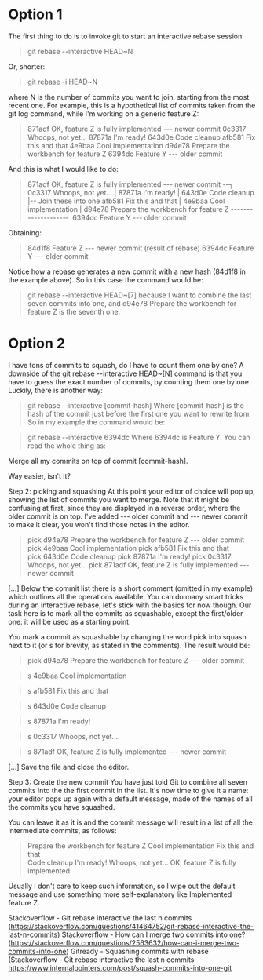# Option 1
The first thing to do is to invoke git to start an interactive rebase session:

>git rebase --interactive HEAD~N

Or, shorter:

>git rebase -i HEAD~N

where N is the number of commits you want to join, starting from the most recent one. For example, this is a hypothetical list of commits taken from the git log command, while I'm working on a generic feature Z:

>871adf OK, feature Z is fully implemented      --- newer commit
0c3317 Whoops, not yet...
87871a I'm ready!
643d0e Code cleanup
afb581 Fix this and that
4e9baa Cool implementation
d94e78 Prepare the workbench for feature Z
6394dc Feature Y                               --- older commit

And this is what I would like to do:

>871adf OK, feature Z is fully implemented      --- newer commit --┐
>0c3317 Whoops, not yet...                                         |
>87871a I'm ready!                                                 |
>643d0e Code cleanup                                               |-- Join these into one
>afb581 Fix this and that                                          |
>4e9baa Cool implementation                                        |
>d94e78 Prepare the workbench for feature Z     -------------------┘
>6394dc Feature Y                               --- older commit

Obtaining:
>84d1f8 Feature Z                               --- newer commit (result of rebase)
>6394dc Feature Y                               --- older commit

Notice how a rebase generates a new commit with a new hash (84d1f8 in the example above). So in this case the command would be:

> git rebase --interactive HEAD~[7]
because I want to combine the last seven commits into one, and d94e78 Prepare the workbench for feature Z is the seventh one.

# Option 2

I have tons of commits to squash, do I have to count them one by one?
A downside of the git rebase --interactive HEAD~[N] command is that you have to guess the exact number of commits, by counting them one by one. Luckily, there is another way:

>git rebase --interactive [commit-hash]
Where [commit-hash] is the hash of the commit just before the first one you want to rewrite from. So in my example the command would be:

>git rebase --interactive 6394dc
Where 6394dc is Feature Y. You can read the whole thing as:

Merge all my commits on top of commit [commit-hash].

Way easier, isn't it?

Step 2: picking and squashing
At this point your editor of choice will pop up, showing the list of commits you want to merge. Note that it might be confusing at first, since they are displayed in a reverse order, where the older commit is on top. I've added --- older commit and --- newer commit to make it clear, you won't find those notes in the editor.

>pick d94e78 Prepare the workbench for feature Z     --- older commit
pick 4e9baa Cool implementation 
pick afb581 Fix this and that  
pick 643d0e Code cleanup
pick 87871a I'm ready! 
pick 0c3317 Whoops, not yet... 
pick 871adf OK, feature Z is fully implemented      --- newer commit

[...]
Below the commit list there is a short comment (omitted in my example) which outlines all the operations available. You can do many smart tricks during an interactive rebase, let's stick with the basics for now though. Our task here is to mark all the commits as squashable, except the first/older one: it will be used as a starting point.

You mark a commit as squashable by changing the word pick into squash next to it (or s for brevity, as stated in the comments). The result would be:

>pick d94e78 Prepare the workbench for feature Z     --- older commit

>s 4e9baa Cool implementation 

>s afb581 Fix this and that  

>s 643d0e Code cleanup

>s 87871a I'm ready! 

>s 0c3317 Whoops, not yet... 

>s 871adf OK, feature Z is fully implemented      --- newer commit

[...]
Save the file and close the editor.

Step 3: Create the new commit
You have just told Git to combine all seven commits into the the first commit in the list. It's now time to give it a name: your editor pops up again with a default message, made of the names of all the commits you have squashed.

You can leave it as it is and the commit message will result in a list of all the intermediate commits, as follows:

>Prepare the workbench for feature Z
Cool implementation 
Fix this and that  
Code cleanup
I'm ready! 
Whoops, not yet... 
OK, feature Z is fully implemented

Usually I don't care to keep such information, so I wipe out the default message and use something more self-explanatory like Implemented feature Z.

Stackoverflow - Git rebase interactive the last n commits (https://stackoverflow.com/questions/41464752/git-rebase-interactive-the-last-n-commits)
Stackoverflow - How can I merge two commits into one? (https://stackoverflow.com/questions/2563632/how-can-i-merge-two-commits-into-one)
Gitready - Squashing commits with rebase (Stackoverflow - Git rebase interactive the last n commits 
https://www.internalpointers.com/post/squash-commits-into-one-git

